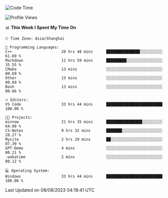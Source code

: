<!--START_SECTION:waka-->
![Code Time](http://img.shields.io/badge/Code%20Time-1%2C130%20hrs%208%20mins-blue)

![Profile Views](http://img.shields.io/badge/Profile%20Views-1-blue)

📊 **This Week I Spent My Time On** 

```text
🕑︎ Time Zone: Asia/Shanghai

💬 Programming Languages: 
C++                      20 hrs 48 mins      ███████████████░░░░░░░░░░   61.69 % 
Markdown                 11 hrs 59 mins      █████████░░░░░░░░░░░░░░░░   35.55 % 
CMake                    13 mins             ░░░░░░░░░░░░░░░░░░░░░░░░░   00.69 % 
Other                    13 mins             ░░░░░░░░░░░░░░░░░░░░░░░░░   00.69 % 
Bash                     13 mins             ░░░░░░░░░░░░░░░░░░░░░░░░░   00.66 % 

🔥 Editors: 
VS Code                  33 hrs 44 mins      █████████████████████████   100.00 % 

🐱‍💻 Projects: 
minnow                   21 hrs 35 mins      ████████████████░░░░░░░░░   64.00 % 
CS-Notes                 9 hrs 32 mins       ███████░░░░░░░░░░░░░░░░░░   28.27 % 
Mysite                   2 hrs 29 mins       ██░░░░░░░░░░░░░░░░░░░░░░░   07.39 % 
GPT-Demo                 4 mins              ░░░░░░░░░░░░░░░░░░░░░░░░░   00.21 % 
.wakatime                2 mins              ░░░░░░░░░░░░░░░░░░░░░░░░░   00.12 % 

💻 Operating System: 
Windows                  33 hrs 44 mins      █████████████████████████   100.00 % 
```


 Last Updated on 08/08/2023 04:18:41 UTC
<!--END_SECTION:waka-->